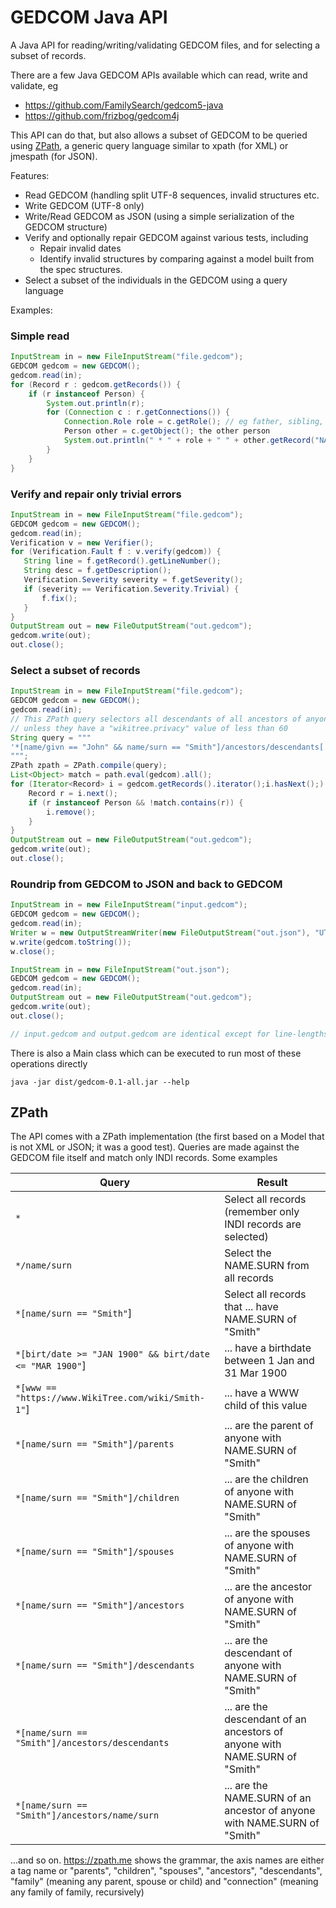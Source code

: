# GEDCOM Java API

A Java API for reading/writing/validating GEDCOM files, and for
selecting a subset of records.

There are a few Java GEDCOM APIs available which can read, write and validate, eg
* https://github.com/FamilySearch/gedcom5-java
* https://github.com/frizbog/gedcom4j

This API can do that, but also allows a subset of GEDCOM to be queried using
[ZPath](https://zpath.me), a generic query language similar to xpath (for XML)
or jmespath (for JSON).

Features:
* Read GEDCOM (handling split UTF-8 sequences, invalid structures etc.
* Write GEDCOM (UTF-8 only)
* Write/Read GEDCOM as JSON (using a simple serialization of the GEDCOM structure)
* Verify and optionally repair GEDCOM against various tests, including
  * Repair invalid dates
  * Identify invalid structures by comparing against a model built from the spec structures.
* Select a subset of the individuals in the GEDCOM using a query language

Examples:

### Simple read
```java
InputStream in = new FileInputStream("file.gedcom");
GEDCOM gedcom = new GEDCOM();
gedcom.read(in);
for (Record r : gedcom.getRecords()) {
    if (r instanceof Person) {
        System.out.println(r);
        for (Connection c : r.getConnections()) {
            Connection.Role role = c.getRole(); // eg father, sibling, child
            Person other = c.getObject(); the other person
            System.out.println(" * " + role + " " + other.getRecord("NAME"));
        }
    }
}
```

### Verify and repair only trivial errors
```java
InputStream in = new FileInputStream("file.gedcom");
GEDCOM gedcom = new GEDCOM();
gedcom.read(in);
Verification v = new Verifier();
for (Verification.Fault f : v.verify(gedcom)) {
   String line = f.getRecord().getLineNumber();
   String desc = f.getDescription();
   Verification.Severity severity = f.getSeverity();
   if (severity == Verification.Severity.Trivial) {
       f.fix();
   }
}
OutputStream out = new FileOutputStream("out.gedcom");
gedcom.write(out);
out.close();
```

###  Select a subset of records
```java
InputStream in = new FileInputStream("file.gedcom");
GEDCOM gedcom = new GEDCOM();
gedcom.read(in);
// This ZPath query selectors all descendants of all ancestors of anyone called "John Smith"
// unless they have a "wikitree.privacy" value of less than 60
String query = """
'*[name/givn == "John" && name/surn == "Smith"]/ancestors/descendants[!(refn[type == "wikitree.privacy"] < 60)]'
""";
ZPath zpath = ZPath.compile(query);
List<Object> match = path.eval(gedcom).all();
for (Iterator<Record> i = gedcom.getRecords().iterator();i.hasNext();) {
    Record r = i.next();
    if (r instanceof Person && !match.contains(r)) {
        i.remove();
    }
}
OutputStream out = new FileOutputStream("out.gedcom");
gedcom.write(out);
out.close();
```

### Roundrip from GEDCOM to JSON and back to GEDCOM
```java
InputStream in = new FileInputStream("input.gedcom");
GEDCOM gedcom = new GEDCOM();
gedcom.read(in);
Writer w = new OutputStreamWriter(new FileOutputStream("out.json"), "UTF-8");
w.write(gedcom.toString());
w.close();

InputStream in = new FileInputStream("out.json");
GEDCOM gedcom = new GEDCOM();
gedcom.read(in);
OutputStream out = new FileOutputStream("out.gedcom");
gedcom.write(out);
out.close();

// input.gedcom and output.gedcom are identical except for line-lengths
```

There is also a Main class which can be executed to run most of these operations directly
```
java -jar dist/gedcom-0.1-all.jar --help
```

## ZPath
The API comes with a ZPath implementation (the first based on a Model that is not XML or JSON; it was a good test).
Queries are made against the GEDCOM file itself and match only INDI records. Some examples

|Query|Result|
|-|-|
|`*`|Select all records (remember only INDI records are selected)
|`*/name/surn`|Select the NAME.SURN from all records
|`*[name/surn == "Smith"`]|Select all records that ... have NAME.SURN of "Smith"
|`*[birt/date >= "JAN 1900" && birt/date <= "MAR 1900"`]|... have a birthdate between 1 Jan and 31 Mar 1900
|`*[www == "https://www.WikiTree.com/wiki/Smith-1"`]|... have a WWW child of this value
|`*[name/surn == "Smith"]/parents`|... are the parent of anyone with NAME.SURN of "Smith"
|`*[name/surn == "Smith"]/children`|... are the children of anyone with NAME.SURN of "Smith"
|`*[name/surn == "Smith"]/spouses`|... are the spouses of anyone with NAME.SURN of "Smith"
|`*[name/surn == "Smith"]/ancestors`|... are the ancestor of anyone with NAME.SURN of "Smith"
|`*[name/surn == "Smith"]/descendants`|... are the descendant of anyone with NAME.SURN of "Smith"
|`*[name/surn == "Smith"]/ancestors/descendants`|... are the descendant of an ancestors of anyone with NAME.SURN of "Smith"
|`*[name/surn == "Smith"]/ancestors/name/surn`|... are the NAME.SURN of an ancestor of anyone with NAME.SURN of "Smith"

...and so on. https://zpath.me shows the grammar, the axis names are either a tag name or "parents", "children", "spouses", "ancestors", "descendants", "family" (meaning any parent, spouse or child) and "connection" (meaning any family of family, recursively)

